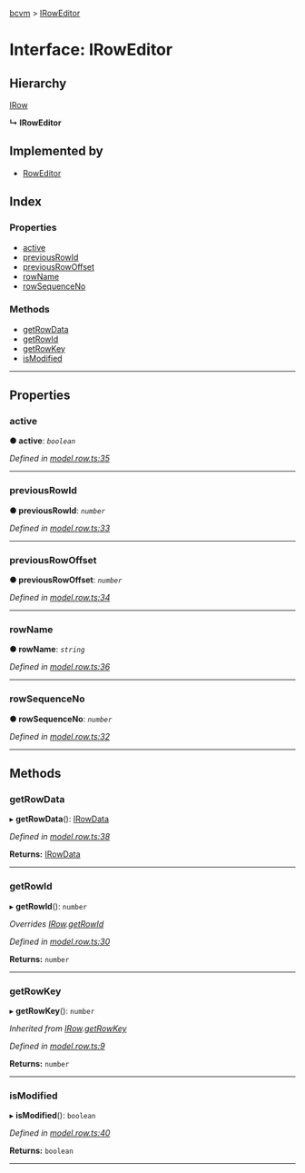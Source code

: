 [bcvm](../README.md) > [IRowEditor](../interfaces/iroweditor.md)

# Interface: IRowEditor

## Hierarchy

 [IRow](irow.md)

**↳ IRowEditor**

## Implemented by

* [RowEditor](../classes/roweditor.md)

## Index

### Properties

* [active](iroweditor.md#active)
* [previousRowId](iroweditor.md#previousrowid)
* [previousRowOffset](iroweditor.md#previousrowoffset)
* [rowName](iroweditor.md#rowname)
* [rowSequenceNo](iroweditor.md#rowsequenceno)

### Methods

* [getRowData](iroweditor.md#getrowdata)
* [getRowId](iroweditor.md#getrowid)
* [getRowKey](iroweditor.md#getrowkey)
* [isModified](iroweditor.md#ismodified)

---

## Properties

<a id="active"></a>

###  active

**● active**: *`boolean`*

*Defined in [model.row.ts:35](https://github.com/boardwalktech/Boardwalk-Client-Virtual-Machine-JS/blob/bd51c2e/typescript/src/model.row.ts#L35)*

___
<a id="previousrowid"></a>

###  previousRowId

**● previousRowId**: *`number`*

*Defined in [model.row.ts:33](https://github.com/boardwalktech/Boardwalk-Client-Virtual-Machine-JS/blob/bd51c2e/typescript/src/model.row.ts#L33)*

___
<a id="previousrowoffset"></a>

###  previousRowOffset

**● previousRowOffset**: *`number`*

*Defined in [model.row.ts:34](https://github.com/boardwalktech/Boardwalk-Client-Virtual-Machine-JS/blob/bd51c2e/typescript/src/model.row.ts#L34)*

___
<a id="rowname"></a>

###  rowName

**● rowName**: *`string`*

*Defined in [model.row.ts:36](https://github.com/boardwalktech/Boardwalk-Client-Virtual-Machine-JS/blob/bd51c2e/typescript/src/model.row.ts#L36)*

___
<a id="rowsequenceno"></a>

###  rowSequenceNo

**● rowSequenceNo**: *`number`*

*Defined in [model.row.ts:32](https://github.com/boardwalktech/Boardwalk-Client-Virtual-Machine-JS/blob/bd51c2e/typescript/src/model.row.ts#L32)*

___

## Methods

<a id="getrowdata"></a>

###  getRowData

▸ **getRowData**(): [IRowData](irowdata.md)

*Defined in [model.row.ts:38](https://github.com/boardwalktech/Boardwalk-Client-Virtual-Machine-JS/blob/bd51c2e/typescript/src/model.row.ts#L38)*

**Returns:** [IRowData](irowdata.md)

___
<a id="getrowid"></a>

###  getRowId

▸ **getRowId**(): `number`

*Overrides [IRow](irow.md).[getRowId](irow.md#getrowid)*

*Defined in [model.row.ts:30](https://github.com/boardwalktech/Boardwalk-Client-Virtual-Machine-JS/blob/bd51c2e/typescript/src/model.row.ts#L30)*

**Returns:** `number`

___
<a id="getrowkey"></a>

###  getRowKey

▸ **getRowKey**(): `number`

*Inherited from [IRow](irow.md).[getRowKey](irow.md#getrowkey)*

*Defined in [model.row.ts:9](https://github.com/boardwalktech/Boardwalk-Client-Virtual-Machine-JS/blob/bd51c2e/typescript/src/model.row.ts#L9)*

**Returns:** `number`

___
<a id="ismodified"></a>

###  isModified

▸ **isModified**(): `boolean`

*Defined in [model.row.ts:40](https://github.com/boardwalktech/Boardwalk-Client-Virtual-Machine-JS/blob/bd51c2e/typescript/src/model.row.ts#L40)*

**Returns:** `boolean`

___

